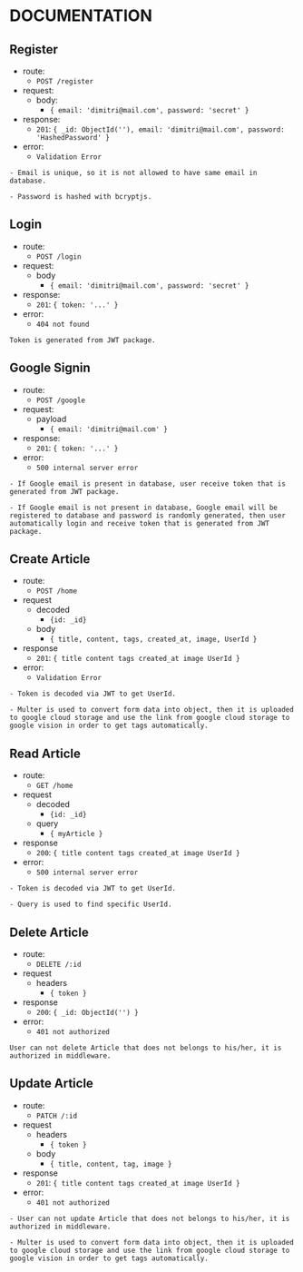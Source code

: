 # DOCUMENTATION

## Register 

- route:
  - `POST /register`
- request:
  - body:
    - `{ email: 'dimitri@mail.com', password: 'secret' }`
- response:
  - `201`: `{ _id: ObjectId(''), email: 'dimitri@mail.com', password: 'HashedPassword' }`
- error:
  - `Validation Error`

```
- Email is unique, so it is not allowed to have same email in database.

- Password is hashed with bcryptjs.
```

## Login

- route:
  - `POST /login`
- request:
  - body
    - `{ email: 'dimitri@mail.com', password: 'secret' }`
- response:
  - `201`: `{ token: '...' }`
- error:
  - `404 not found`

```
Token is generated from JWT package.
```

## Google Signin

- route:
  - `POST /google`
- request:
  - payload
    - `{ email: 'dimitri@mail.com' }`
- response:
  - `201`: `{ token: '...' }`
- error:
  - `500 internal server error`

```
- If Google email is present in database, user receive token that is generated from JWT package.

- If Google email is not present in database, Google email will be registered to database and password is randomly generated, then user automatically login and receive token that is generated from JWT package.
```

## Create Article

- route:
  - `POST /home`
- request
  - decoded
    - `{id: _id}`
  - body
    - `{ title, content, tags, created_at, image, UserId }`
- response
  - `201`: `{
      title
      content
      tags
      created_at
      image
      UserId
    }`
- error:
  - `Validation Error`


```
- Token is decoded via JWT to get UserId.

- Multer is used to convert form data into object, then it is uploaded to google cloud storage and use the link from google cloud storage to google vision in order to get tags automatically.
```

## Read Article

- route:
  - `GET /home`
- request
  - decoded
    - `{id: _id}`
  - query
    - `{ myArticle }`
- response
  - `200`: `{
      title
      content
      tags
      created_at
      image
      UserId
    }`
- error:
  - `500 internal server error`

```
- Token is decoded via JWT to get UserId.

- Query is used to find specific UserId.
```

## Delete Article

- route:
  - `DELETE /:id`
- request
  - headers
    - `{ token }`
- response
  - `200`: `{ _id: ObjectId('') }`
- error:
  - `401 not authorized`

```
User can not delete Article that does not belongs to his/her, it is authorized in middleware.
```

## Update Article

- route:
  - `PATCH /:id`
- request
  - headers
    - `{ token }`
  - body
    - `{ title, content, tag, image }`
- response
  - `201`: `{
      title
      content
      tags
      created_at
      image
      UserId
    }`
- error:
  - `401 not authorized`

```
- User can not update Article that does not belongs to his/her, it is authorized in middleware.

- Multer is used to convert form data into object, then it is uploaded to google cloud storage and use the link from google cloud storage to google vision in order to get tags automatically.
```

